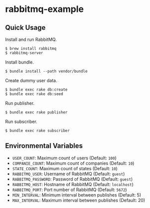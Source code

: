 # rabbitmq-example

## Quick Usage

Install and run RabbitMQ.

```
$ brew install rabbitmq
$ rabbitmq-server
```

Install bundle.

```
$ bundle install --path vendor/bundle
```

Create dummy user data.

```
$ bundle exec rake db:create
$ bundle exec rake db:seed
```

Run publisher.

```
$ bundle exec rake publisher
```

Run subscriber.

```
$ bundle exec rake subscriber
```

## Environmental Variables

- `USER_COUNT`: Maximum count of users (Default: `100`)
- `COMPANIE_COUNT`: Maximum count of companies (Default: `10`)
- `STATE_COUNT`: Maximum count of states (Default: `10`)
- `RABBITMQ_USER`: Username of RabbitMQ (Default: `guest`)
- `RABBITMQ_PASSWORD`: Password of RabbitMQ (Default: `guest`)
- `RABBITMQ_HOST`: Hostname of RabbitMQ (Default: `localhost`)
- `RABBITMQ_PORT`: Port number of RabbitMQ (Default: `5672`)
- `MIN_INTERVAL`: Minimum interval between publishes (Default: 5)
- `MAX_INTERVAL`: Maximum interval between publishes (Default: 20)
